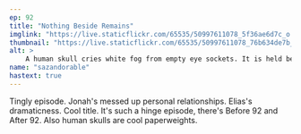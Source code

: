 ```yaml
---
ep: 92
title: "Nothing Beside Remains"
imglink: "https://live.staticflickr.com/65535/50997611078_5f36ae6d7c_o.jpg"
thumbnail: "https://live.staticflickr.com/65535/50997611078_76b634de7b_q.jpg"
alt: >
    A human skull cries white fog from empty eye sockets. It is held between two hands, and above it is the bottom half of a face cut off by the frame. The face has an unnaturally wide grin. One of the hands wears a ring with an eye on it.
name: "sazandorable"
hastext: true
---
```

Tingly episode. Jonah's messed up personal relationships. Elias's dramaticness. Cool title. It's such a hinge episode, there's Before 92 and After 92. Also human skulls are cool paperweights.